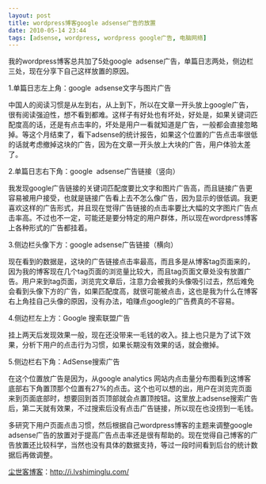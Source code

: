 ```yaml
---
layout: post
title: wordpress博客google adsense广告的放置
date: 2010-05-14 23:44
tags: [adsense, wordpress, wordpress google广告, 电脑网络]
---
```

我的wordpress博客总共加了5处google  adsense广告，单篇日志两处，侧边栏三处，现在分享下自己这样放置的原因。

1.单篇日志左上角：google  adsense文字与图片广告

中国人的阅读习惯是从左到右，从上到下，所以在文章一开头放上google广告，很有阅读强迫性，想不看到都难。这样子有好处也有坏处，好处是，如果关键词匹配度高的话，还是有点击率的，坏处是用户一看就知道是广告，一般都会直接忽略掉。等这个月结束了，看下adsense的统计报告，如果这个位置的广告点击率很低的话就考虑撤掉这块的广告，因为在文章一开头放上大块的广告，用户体验太差了。

2.单篇日志右下角：google  adsense广告链接（竖向）

我发现google广告链接的关键词匹配度要比文字和图片广告高，而且链接广告更容易被用户接受，也就是链接广告看上去不怎么像广告，因为显示的很低调。我更喜欢这样的广告形式，并且现在觉得广告链接的点击率要比大幅的文字图片广告点击率高。不过也不一定，可能还是要分特定的用户群体，所以现在wordpress博客上各种形式的广告都挂着。

3.侧边栏头像下方：google adsense广告链接（横向）

现在看到的数据是，这块的广告链接点击率最高，而且多是从博客tag页面来的，因为我的博客现在几个tag页面的浏览量比较大，而且tag页面文章处没有放置广告。用户来到tag页面，浏览完文章后，注意力会被我的头像吸引过去，然后难免会看到头像下方的广告，如果匹配度高，就很可能被点击，这也是我为什么在博客右上角挂自己头像的原因，没有办法，咱赚点google的广告费真的不容易。

4.侧边栏左上方：Google 搜索联盟广告

挂上两天后发现效果一般，现在还没带来一毛钱的收入。挂上也只是为了试下效果，分析下用户的点击行为习惯，如果长期没有效果的话，就会撤掉。

5.侧边栏右下角：AdSense搜索广告

在这个位置放广告是因为，从google analytics 网站内点击量分布图看到这博客底部右下角置顶那个位置有27%的点击。这个也可以想的出，用户在浏览完页面来到页面底部时，想要回到首页顶部就会点置顶按钮。这里放上adsense搜索广告后，第二天就有效果，不过搜索后没有点击广告链接，所以现在也没捞到一毛钱。

多研究下用户页面点击习惯，然后根据自己wordpress博客的主题来调整google adsense广告的放置对于提高广告点击率还是很有帮助的。现在觉得自己博客的广告放置还比较科学，当然也没有具体的数据支持，等过一段时间看到后台的统计数据后再做调整。

<a href="http://i.lvshiminglu.com/">尘世客博客</a>：<a href="http://i.lvshiminglu.com/">http://i.lvshiminglu.com/</a>

